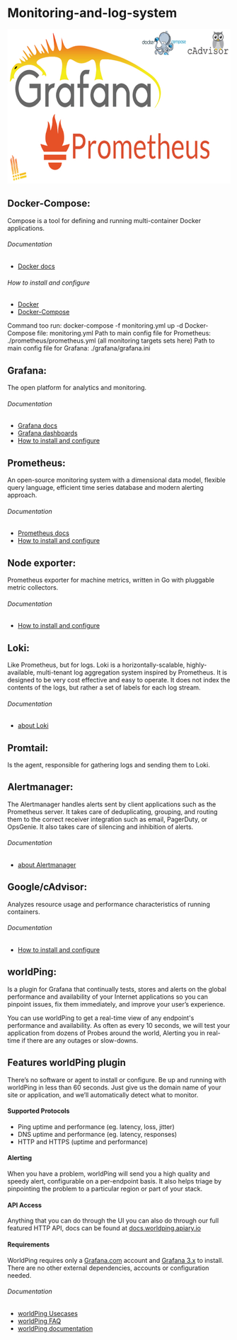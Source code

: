 # Monitoring-and-log-system
<p align="center">
  <img width="700" height="350" src="https://github.com/Simp1y/monitoring-and-log-system/blob/master/images/grafana-prometheus.jpg">
</p>

## Docker-Compose:
Compose is a tool for defining and running multi-container Docker applications. 
###### Documentation
- [Docker docs](https://docs.docker.com/)
###### How to install and configure
- [Docker](https://docs.docker.com/install/linux/docker-ce/ubuntu/)
- [Docker-Compose](https://docs.docker.com/compose/install/)

Command too run: docker-compose -f monitoring.yml up -d
Docker-Compose file: monitoring.yml
Path to main config file for Prometheus: ./prometheus/prometheus.yml (all monitoring targets sets here)
Path to main config file for Grafana: ./grafana/grafana.ini


## Grafana: 
The open platform for analytics and monitoring.
###### Documentation
- [Grafana docs](https://grafana.com/docs/)
- [Grafana dashboards](https://grafana.com/dashboards)
- [How to install and configure](https://grafana.com/docs/installation/)

## Prometheus:
An open-source monitoring system with a dimensional data model, flexible query language, efficient time series database and modern alerting approach.
###### Documentation
- [Prometheus docs](https://prometheus.io/docs/introduction/overview/)
- [How to install and configure](https://devopscube.com/install-configure-prometheus-linux/)

## Node exporter:
Prometheus exporter for machine metrics, written in Go with pluggable metric collectors.
###### Documentation
- [How to install and configure](https://prometheus.io/docs/guides/node-exporter/)

## Loki:
Like Prometheus, but for logs. Loki is a horizontally-scalable, highly-available, multi-tenant log aggregation system inspired by Prometheus. It is designed to be very cost effective and easy to operate. It does not index the contents of the logs, but rather a set of labels for each log stream.
###### Documentation
- [about Loki](https://grafana.com/loki#about)

## Promtail:
Is the agent, responsible for gathering logs and sending them to Loki.

## Alertmanager: 
The Alertmanager handles alerts sent by client applications such as the Prometheus server. It takes care of deduplicating, grouping, and routing them to the correct receiver integration such as email, PagerDuty, or OpsGenie. It also takes care of silencing and inhibition of alerts.
 ###### Documentation
- [about Alertmanager](https://prometheus.io/docs/alerting/alertmanager/)
 
## Google/cAdvisor:
Analyzes resource usage and performance characteristics of running containers.
###### Documentation
- [How to install and configure](https://prometheus.io/docs/guides/cadvisor/)

## worldPing: 
Is a plugin for Grafana that continually tests, stores and alerts on the global performance and availability of your Internet applications so you can pinpoint issues, fix them immediately, and improve your user’s experience.

You can use worldPing to get a real-time view of any endpoint's performance and availability. As often as every 10 seconds, we will test your application from dozens of Probes around the world, Alerting you in real-time if there are any outages or slow-downs.
## Features worldPing plugin
There’s no software or agent to install or configure. Be up and running with worldPing in less than 60 seconds. Just give us the domain name of your site or application, and we’ll automatically detect what to monitor.
#### Supported Protocols
- Ping uptime and performance (eg. latency, loss, jitter)
- DNS uptime and performance (eg. latency, responses)
- HTTP and HTTPS (uptime and performance)
#### Alerting
When you have a problem, worldPing will send you a high quality and speedy alert, configurable on a per-endpoint basis. It also helps triage by pinpointing the problem to a particular region or part of your stack.
#### API Access
Anything that you can do through the UI you can also do through our full featured HTTP API, docs can be found at [docs.worldping.apiary.io](http://docs.worldping.apiary.io)
#### Requirements
WorldPing requires only a [Grafana.com](https://grafana.com) account and [Grafana 3.x](https://grafana.com/grafana/download) to install. There are no other external dependencies, accounts or configuration needed.
###### Documentation
- [worldPing Usecases](http://worldping.raintank.io/worldping/use-cases)
- [worldPing FAQ](https://grafana.com/cloud/worldping#FAQ)
- [worldPing documentation](http://worldping.raintank.io/docs/)


